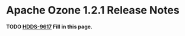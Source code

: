 # Apache Ozone 1.2.1 Release Notes

**TODO [HDDS-9617](https://issues.apache.org/jira/browse/HDDS-9617) Fill in this page.**

